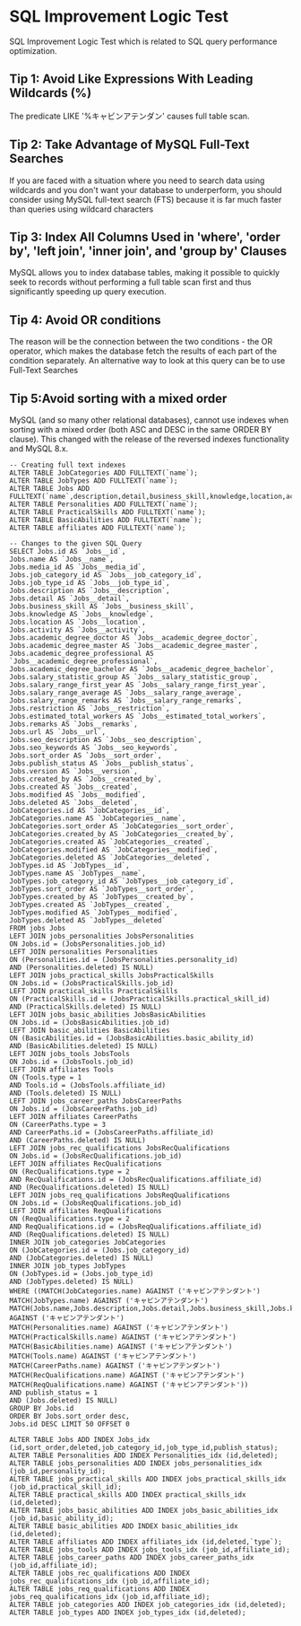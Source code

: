 # SQL Improvement Logic Test
SQL Improvement Logic Test which is related to SQL query performance optimization.

## Tip 1: Avoid Like Expressions With Leading Wildcards (%)
The predicate LIKE '%キャビンアテンダン' causes full table scan. 

## Tip 2: Take Advantage of MySQL Full-Text Searches
If you are faced with a situation where you need to search data using wildcards and you don't want your database to underperform, you should consider using MySQL full-text search (FTS) because it is far much faster than queries using wildcard characters

## Tip 3: Index All Columns Used in 'where', 'order by', 'left join', 'inner join', and 'group by' Clauses
MySQL allows you to index database tables, making it possible to quickly seek to records without performing a full table scan first and thus significantly speeding up query execution. 

## Tip 4: Avoid OR conditions
The reason will be the connection between the two conditions - the OR operator, which makes the database fetch the results of each part of the condition separately.
An alternative way to look at this query can be to use Full-Text Searches

## Tip 5:Avoid sorting with a mixed order
MySQL (and so many other relational databases), cannot use indexes when sorting with a mixed order (both ASC and DESC in the same ORDER BY clause). This changed with the release of the reversed indexes functionality and MySQL 8.x.

```
-- Creating full text indexes
ALTER TABLE JobCategories ADD FULLTEXT(`name`);
ALTER TABLE JobTypes ADD FULLTEXT(`name`);
ALTER TABLE Jobs ADD FULLTEXT(`name`,description,detail,business_skill,knowledge,location,activity,salary_statistic_group,salary_range_remarks,restriction,remarks);
ALTER TABLE Personalities ADD FULLTEXT(`name`);
ALTER TABLE PracticalSkills ADD FULLTEXT(`name`);
ALTER TABLE BasicAbilities ADD FULLTEXT(`name`);
ALTER TABLE affiliates ADD FULLTEXT(`name`);
```

```
-- Changes to the given SQL Query
SELECT Jobs.id AS `Jobs__id`,
Jobs.name AS `Jobs__name`,
Jobs.media_id AS `Jobs__media_id`,
Jobs.job_category_id AS `Jobs__job_category_id`,
Jobs.job_type_id AS `Jobs__job_type_id`,
Jobs.description AS `Jobs__description`,
Jobs.detail AS `Jobs__detail`,
Jobs.business_skill AS `Jobs__business_skill`,
Jobs.knowledge AS `Jobs__knowledge`,
Jobs.location AS `Jobs__location`,
Jobs.activity AS `Jobs__activity`,
Jobs.academic_degree_doctor AS `Jobs__academic_degree_doctor`,
Jobs.academic_degree_master AS `Jobs__academic_degree_master`,
Jobs.academic_degree_professional AS `Jobs__academic_degree_professional`,
Jobs.academic_degree_bachelor AS `Jobs__academic_degree_bachelor`,
Jobs.salary_statistic_group AS `Jobs__salary_statistic_group`,
Jobs.salary_range_first_year AS `Jobs__salary_range_first_year`,
Jobs.salary_range_average AS `Jobs__salary_range_average`,
Jobs.salary_range_remarks AS `Jobs__salary_range_remarks`,
Jobs.restriction AS `Jobs__restriction`,
Jobs.estimated_total_workers AS `Jobs__estimated_total_workers`,
Jobs.remarks AS `Jobs__remarks`,
Jobs.url AS `Jobs__url`,
Jobs.seo_description AS `Jobs__seo_description`,
Jobs.seo_keywords AS `Jobs__seo_keywords`,
Jobs.sort_order AS `Jobs__sort_order`,
Jobs.publish_status AS `Jobs__publish_status`,
Jobs.version AS `Jobs__version`,
Jobs.created_by AS `Jobs__created_by`,
Jobs.created AS `Jobs__created`,
Jobs.modified AS `Jobs__modified`,
Jobs.deleted AS `Jobs__deleted`,
JobCategories.id AS `JobCategories__id`,
JobCategories.name AS `JobCategories__name`,
JobCategories.sort_order AS `JobCategories__sort_order`,
JobCategories.created_by AS `JobCategories__created_by`,
JobCategories.created AS `JobCategories__created`,
JobCategories.modified AS `JobCategories__modified`,
JobCategories.deleted AS `JobCategories__deleted`,
JobTypes.id AS `JobTypes__id`,
JobTypes.name AS `JobTypes__name`,
JobTypes.job_category_id AS `JobTypes__job_category_id`,
JobTypes.sort_order AS `JobTypes__sort_order`,
JobTypes.created_by AS `JobTypes__created_by`,
JobTypes.created AS `JobTypes__created`,
JobTypes.modified AS `JobTypes__modified`,
JobTypes.deleted AS `JobTypes__deleted`
FROM jobs Jobs
LEFT JOIN jobs_personalities JobsPersonalities
ON Jobs.id = (JobsPersonalities.job_id)
LEFT JOIN personalities Personalities
ON (Personalities.id = (JobsPersonalities.personality_id)
AND (Personalities.deleted) IS NULL)
LEFT JOIN jobs_practical_skills JobsPracticalSkills
ON Jobs.id = (JobsPracticalSkills.job_id)
LEFT JOIN practical_skills PracticalSkills
ON (PracticalSkills.id = (JobsPracticalSkills.practical_skill_id)
AND (PracticalSkills.deleted) IS NULL)
LEFT JOIN jobs_basic_abilities JobsBasicAbilities
ON Jobs.id = (JobsBasicAbilities.job_id)
LEFT JOIN basic_abilities BasicAbilities
ON (BasicAbilities.id = (JobsBasicAbilities.basic_ability_id)
AND (BasicAbilities.deleted) IS NULL)
LEFT JOIN jobs_tools JobsTools
ON Jobs.id = (JobsTools.job_id)
LEFT JOIN affiliates Tools
ON (Tools.type = 1
AND Tools.id = (JobsTools.affiliate_id)
AND (Tools.deleted) IS NULL)
LEFT JOIN jobs_career_paths JobsCareerPaths
ON Jobs.id = (JobsCareerPaths.job_id)
LEFT JOIN affiliates CareerPaths
ON (CareerPaths.type = 3
AND CareerPaths.id = (JobsCareerPaths.affiliate_id)
AND (CareerPaths.deleted) IS NULL)
LEFT JOIN jobs_rec_qualifications JobsRecQualifications
ON Jobs.id = (JobsRecQualifications.job_id)
LEFT JOIN affiliates RecQualifications
ON (RecQualifications.type = 2
AND RecQualifications.id = (JobsRecQualifications.affiliate_id)
AND (RecQualifications.deleted) IS NULL)
LEFT JOIN jobs_req_qualifications JobsReqQualifications
ON Jobs.id = (JobsReqQualifications.job_id)
LEFT JOIN affiliates ReqQualifications
ON (ReqQualifications.type = 2
AND ReqQualifications.id = (JobsReqQualifications.affiliate_id)
AND (ReqQualifications.deleted) IS NULL)
INNER JOIN job_categories JobCategories
ON (JobCategories.id = (Jobs.job_category_id)
AND (JobCategories.deleted) IS NULL)
INNER JOIN job_types JobTypes
ON (JobTypes.id = (Jobs.job_type_id)
AND (JobTypes.deleted) IS NULL)
WHERE ((MATCH(JobCategories.name) AGAINST ('キャビンアテンダント')
MATCH(JobTypes.name) AGAINST ('キャビンアテンダント')
MATCH(Jobs.name,Jobs.description,Jobs.detail,Jobs.business_skill,Jobs.knowledge,Jobs.location,Jobs.activity,Jobs.salary_statistic_group,Jobs.salary_range_remarks,Jobs.restriction,Jobs.remarks) AGAINST ('キャビンアテンダント')
MATCH(Personalities.name) AGAINST ('キャビンアテンダント')
MATCH(PracticalSkills.name) AGAINST ('キャビンアテンダント')
MATCH(BasicAbilities.name) AGAINST ('キャビンアテンダント')
MATCH(Tools.name) AGAINST ('キャビンアテンダント')
MATCH(CareerPaths.name) AGAINST ('キャビンアテンダント')
MATCH(RecQualifications.name) AGAINST ('キャビンアテンダント')
MATCH(ReqQualifications.name) AGAINST ('キャビンアテンダント'))
AND publish_status = 1
AND (Jobs.deleted) IS NULL)
GROUP BY Jobs.id
ORDER BY Jobs.sort_order desc,
Jobs.id DESC LIMIT 50 OFFSET 0
```

```
ALTER TABLE Jobs ADD INDEX Jobs_idx (id,sort_order,deleted,job_category_id,job_type_id,publish_status);
ALTER TABLE Personalities ADD INDEX Personalities_idx (id,deleted);
ALTER TABLE jobs_personalities ADD INDEX jobs_personalities_idx (job_id,personality_id);
ALTER TABLE jobs_practical_skills ADD INDEX jobs_practical_skills_idx (job_id,practical_skill_id);
ALTER TABLE practical_skills ADD INDEX practical_skills_idx (id,deleted);
ALTER TABLE jobs_basic_abilities ADD INDEX jobs_basic_abilities_idx (job_id,basic_ability_id);
ALTER TABLE basic_abilities ADD INDEX basic_abilities_idx (id,deleted);
ALTER TABLE affiliates ADD INDEX affiliates_idx (id,deleted,`type`);
ALTER TABLE jobs_tools ADD INDEX jobs_tools_idx (job_id,affiliate_id);
ALTER TABLE jobs_career_paths ADD INDEX jobs_career_paths_idx (job_id,affiliate_id);
ALTER TABLE jobs_rec_qualifications ADD INDEX jobs_rec_qualifications_idx (job_id,affiliate_id);
ALTER TABLE jobs_req_qualifications ADD INDEX jobs_req_qualifications_idx (job_id,affiliate_id);
ALTER TABLE job_categories ADD INDEX job_categories_idx (id,deleted);
ALTER TABLE job_types ADD INDEX job_types_idx (id,deleted);
```


